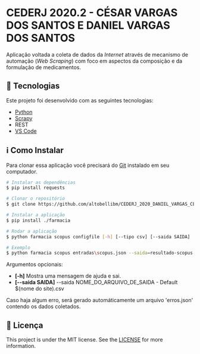 # CEDERJ 2020.2 - CÉSAR VARGAS DOS SANTOS E DANIEL VARGAS DOS SANTOS

Aplicação voltada a coleta de dados da _Internet_
através de mecanismo de automação (_Web Scraping_)
com foco em aspectos da composição e da formulação
de medicamentos.


## :rocket: Tecnologias

Este projeto foi desenvolvido com as seguintes tecnologias:

- [Python](https://www.python.org/)
- [Scrapy](https://scrapy.org/)
- REST
- [VS Code](https://code.visualstudio.com/)

## :information_source: Como Instalar
Para clonar essa aplicação você precisará do [Git](https://git-scm.com) instalado em seu computador.

```bash
# Instalar as dependências
$ pip install requests

# Clonar o repositório
$ git clone https://github.com/altobellibm/CEDERJ_2020_DANIEL_VARGAS_CESAR_SANTOS

# Instalar a aplicação
$ pip install ./farmacia

# Rodar a aplicação
$ python farmacia scopus configfile [-h] [--tipo csv] [--saida SAIDA]

# Exemplo
$ python farmacia scopus entradas\scopus.json --saida=resultado-scopus --tipo=csv

```
Argumentos opcionais:

* **[-h]** Mostra uma mensagem de ajuda e sai.
* **[--saida SAIDA]** --saida NOME_DO_ARQUIVO_DE_SAIDA  - Default $(nome do site).csv

Caso haja algum erro, será gerado automáticamente um arquivo 'erros.json' contendo os dados coletados.

## :memo: Licença
This project is under the MIT license. See the [LICENSE](https://github.com/lukemorales/react-native-design-code/blob/master/LICENSE) for more information.
